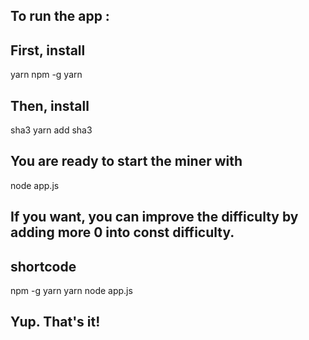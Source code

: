 ## To run the app :
## First, install 
yarn npm -g yarn

## Then, install 
sha3 yarn add sha3
## You are ready to start the miner with 
node app.js 
## If you want, you can improve the difficulty by adding more 0 into const difficulty.

## shortcode
npm -g yarn
yarn
node app.js

## Yup. That's it!
